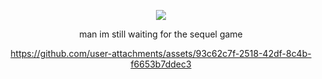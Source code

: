 <div align="center">

![](https://komarev.com/ghpvc/?username=AutisticDetective&color=blue&style=plastic&label=(๑>◡<๑))

man im still waiting for the sequel game

https://github.com/user-attachments/assets/93c62c7f-2518-42df-8c4b-f6653b7ddec3

</div>

